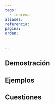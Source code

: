 ```yaml
---
tags:
  - teorema
aliases: 
referencia: 
pagina: 
orden:
---
```

...

## Demostración

## Ejemplos

## Cuestiones
